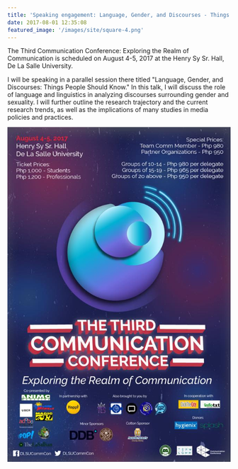 ```yaml
---
title: 'Speaking engagement: Language, Gender, and Discourses - Things People Should Know'
date: 2017-08-01 12:35:08
featured_image: '/images/site/square-4.png'
---
```


The Third Communication Conference: Exploring the Realm of Communication is scheduled on August 4-5, 2017 at the Henry Sy Sr. Hall, De La Salle University. 

I will be speaking in a parallel session there titled "Language, Gender, and Discourses: Things People Should Know." In this talk, I will discuss the role of language and linguistics in analyzing discourses surrounding gender and sexuality. I will further outline the research trajectory and the current research trends, as well as the implications of many studies in media policies and practices. 

![](/images/events/2017commconf3.jpg)

